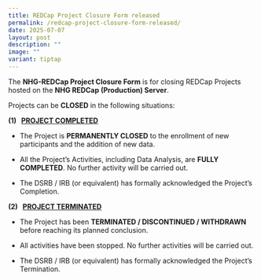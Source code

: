 ```yaml
---
title: REDCap Project Closure Form released
permalink: /redcap-project-closure-form-released/
date: 2025-07-07
layout: post
description: ""
image: ""
variant: tiptap
---
```

<p>The <strong>NHG-REDCap Project Closure Form</strong> is for closing REDCap
Projects hosted on the <strong>NHG REDCap (Production) Server</strong>.</p>
<p>Projects can be <strong>CLOSED</strong> in the following situations:</p>
<p></p>
<p><strong>(1)&nbsp;&nbsp; <u>PROJECT COMPLETED</u></strong>
</p>
<ul data-tight="true" class="tight">
<li>
<p>The Project is <strong>PERMANENTLY CLOSED</strong> to the enrollment of
new participants and the addition of new data.</p>
</li>
<li>
<p>All the Project’s Activities, including Data Analysis, are <strong>FULLY COMPLETED</strong>.
No further activity will be carried out.</p>
</li>
<li>
<p>The DSRB / IRB (or equivalent) has formally acknowledged the Project’s
Completion.</p>
</li>
</ul>
<p></p>
<p><strong>(2)&nbsp;&nbsp; <u>PROJECT TERMINATED</u></strong>
</p>
<ul data-tight="true" class="tight">
<li>
<p>The Project has been <strong>TERMINATED / DISCONTINUED / WITHDRAWN</strong> before
reaching its planned conclusion.</p>
</li>
<li>
<p>All activities have been stopped. No further activities will be carried
out.</p>
</li>
<li>
<p>The DSRB / IRB (or equivalent) has formally acknowledged the Project’s
Termination.</p>
</li>
</ul>
<p></p>
<h4></h4>
<p></p>